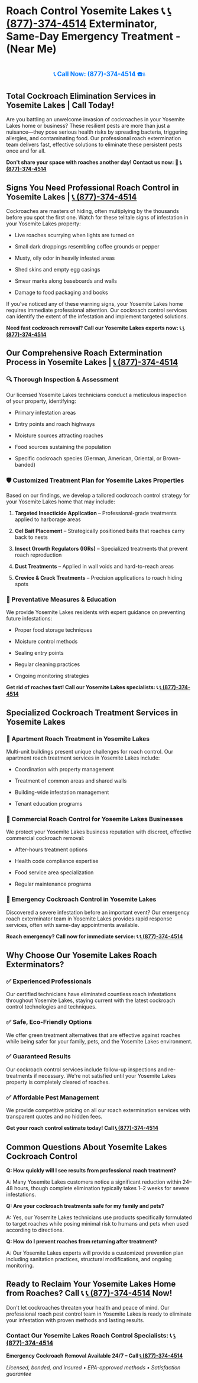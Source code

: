 # Roach Control Yosemite Lakes 📞 [📞 (877)-374-4514](https://pest-control-4514.netlify.app) Exterminator, Same-Day Emergency Treatment - (Near Me)
# 

<p align="center" style="font-size: 1.2em; font-weight: bold; margin: 20px 0;">
  <a href="https://pest-control-4514.netlify.app" target="_blank" style="color: #007BFF; text-decoration: none;">📞 Call Now: (877)-374-4514 ☎️💧</a>
</p>

## Total Cockroach Elimination Services in Yosemite Lakes | Call  Today!

Are you battling an unwelcome invasion of cockroaches in your Yosemite Lakes home or business? These resilient pests are more than just a nuisance—they pose serious health risks by spreading bacteria, triggering allergies, and contaminating food. Our professional roach extermination team delivers fast, effective solutions to eliminate these persistent pests once and for all.

**Don't share your space with roaches another day! Contact us now: 📱 [📞 (877)-374-4514](https://pest-control-4514.netlify.app)**

## Signs You Need Professional Roach Control in Yosemite Lakes | [📞 (877)-374-4514](https://pest-control-4514.netlify.app)

Cockroaches are masters of hiding, often multiplying by the thousands before you spot the first one. Watch for these telltale signs of infestation in your Yosemite Lakes property:

- Live roaches scurrying when lights are turned on  

- Small dark droppings resembling coffee grounds or pepper  

- Musty, oily odor in heavily infested areas  

- Shed skins and empty egg casings  

- Smear marks along baseboards and walls  

- Damage to food packaging and books  

If you've noticed any of these warning signs, your Yosemite Lakes home requires immediate professional attention. Our cockroach control services can identify the extent of the infestation and implement targeted solutions.

**Need fast cockroach removal? Call our Yosemite Lakes experts now: 📞 [📞 (877)-374-4514](https://pest-control-4514.netlify.app)**

## Our Comprehensive Roach Extermination Process in Yosemite Lakes | [📞 (877)-374-4514](https://pest-control-4514.netlify.app)

### 🔍 Thorough Inspection & Assessment

Our licensed Yosemite Lakes technicians conduct a meticulous inspection of your property, identifying:

- Primary infestation areas  

- Entry points and roach highways  

- Moisture sources attracting roaches  

- Food sources sustaining the population  

- Specific cockroach species (German, American, Oriental, or Brown-banded)  

### 🛡️ Customized Treatment Plan for Yosemite Lakes Properties

Based on our findings, we develop a tailored cockroach control strategy for your Yosemite Lakes home that may include:

1. **Targeted Insecticide Application** – Professional-grade treatments applied to harborage areas  

2. **Gel Bait Placement** – Strategically positioned baits that roaches carry back to nests  

3. **Insect Growth Regulators (IGRs)** – Specialized treatments that prevent roach reproduction  

4. **Dust Treatments** – Applied in wall voids and hard-to-reach areas  

5. **Crevice & Crack Treatments** – Precision applications to roach hiding spots  

### 🧹 Preventative Measures & Education

We provide Yosemite Lakes residents with expert guidance on preventing future infestations:

- Proper food storage techniques  

- Moisture control methods  

- Sealing entry points  

- Regular cleaning practices  

- Ongoing monitoring strategies  

**Get rid of roaches fast! Call our Yosemite Lakes specialists: 📞 [📞 (877)-374-4514](https://pest-control-4514.netlify.app)**

## Specialized Cockroach Treatment Services in Yosemite Lakes

### 🏢 Apartment Roach Treatment in Yosemite Lakes

Multi-unit buildings present unique challenges for roach control. Our apartment roach treatment services in Yosemite Lakes include:

- Coordination with property management  

- Treatment of common areas and shared walls  

- Building-wide infestation management  

- Tenant education programs  

### 🏪 Commercial Roach Control for Yosemite Lakes Businesses

We protect your Yosemite Lakes business reputation with discreet, effective commercial cockroach removal:

- After-hours treatment options  

- Health code compliance expertise  

- Food service area specialization  

- Regular maintenance programs  

### 🚨 Emergency Cockroach Control in Yosemite Lakes

Discovered a severe infestation before an important event? Our emergency roach exterminator team in Yosemite Lakes provides rapid response services, often with same-day appointments available.

**Roach emergency? Call now for immediate service: 📞 [📞 (877)-374-4514](https://pest-control-4514.netlify.app)**

## Why Choose Our Yosemite Lakes Roach Exterminators?

### ✅ Experienced Professionals

Our certified technicians have eliminated countless roach infestations throughout Yosemite Lakes, staying current with the latest cockroach control technologies and techniques.

### ✅ Safe, Eco-Friendly Options

We offer green treatment alternatives that are effective against roaches while being safer for your family, pets, and the Yosemite Lakes environment.

### ✅ Guaranteed Results

Our cockroach control services include follow-up inspections and re-treatments if necessary. We're not satisfied until your Yosemite Lakes property is completely cleared of roaches.

### ✅ Affordable Pest Management

We provide competitive pricing on all our roach extermination services with transparent quotes and no hidden fees.

**Get your roach control estimate today! Call [📞 (877)-374-4514](https://pest-control-4514.netlify.app)**

## Common Questions About Yosemite Lakes Cockroach Control

**Q: How quickly will I see results from professional roach treatment?**  

A: Many Yosemite Lakes customers notice a significant reduction within 24–48 hours, though complete elimination typically takes 1–2 weeks for severe infestations.

**Q: Are your cockroach treatments safe for my family and pets?**  

A: Yes, our Yosemite Lakes technicians use products specifically formulated to target roaches while posing minimal risk to humans and pets when used according to directions.

**Q: How do I prevent roaches from returning after treatment?**  

A: Our Yosemite Lakes experts will provide a customized prevention plan including sanitation practices, structural modifications, and ongoing monitoring.

## Ready to Reclaim Your Yosemite Lakes Home from Roaches? Call 📞 [📞 (877)-374-4514](https://pest-control-4514.netlify.app) Now!

Don't let cockroaches threaten your health and peace of mind. Our professional roach pest control team in Yosemite Lakes is ready to eliminate your infestation with proven methods and lasting results.

### Contact Our Yosemite Lakes Roach Control Specialists: 📞 [📞 (877)-374-4514](https://pest-control-4514.netlify.app)

**Emergency Cockroach Removal Available 24/7 – Call [📞 (877)-374-4514](https://pest-control-4514.netlify.app)**

*Licensed, bonded, and insured • EPA-approved methods • Satisfaction guarantee*
